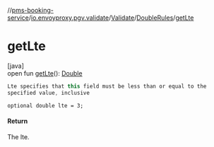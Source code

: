 //[pms-booking-service](../../../../index.md)/[io.envoyproxy.pgv.validate](../../index.md)/[Validate](../index.md)/[DoubleRules](index.md)/[getLte](get-lte.md)

# getLte

[java]\
open fun [getLte](get-lte.md)(): [Double](https://kotlinlang.org/api/core/kotlin-stdlib/kotlin/-double/index.html)

```kotlin
Lte specifies that this field must be less than or equal to the
specified value, inclusive

```
`optional double lte = 3;`

#### Return

The lte.